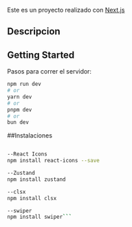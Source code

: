 Este es un proyecto realizado con [Next.js](https://nextjs.org/)

## Descripcion





## Getting Started

Pasos para correr el servidor:

```bash
npm run dev
# or
yarn dev
# or
pnpm dev
# or
bun dev
```


##Instalaciones
```bash

--React Icons
npm install react-icons --save

--Zustand
npm install zustand

--clsx
npm install clsx

--swiper
npm install swiper```